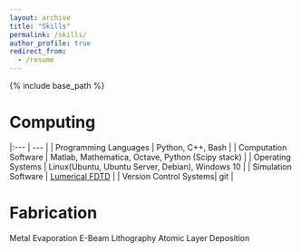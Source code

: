 ```yaml
---
layout: archive
title: "Skills"
permalink: /skills/
author_profile: true
redirect_from:
  - /resume
---
```


{% include base_path %}

Computing
======

|:--- | --- |
| Programming Languages | Python, C++, Bash |
| Computation Software | Matlab, Mathematica, Octave, Python (Scipy stack) |
| Operating Systems | Linux(Ubuntu, Ubuntu Server, Debian), Windows 10 |
| Simulation Software | <a href="https://www.lumerical.com/products/fdtd/" target="_blank">Lumerical FDTD</a> |
| Version Control Systems| git |

Fabrication
======

Metal Evaporation
E-Beam Lithography
Atomic Layer Deposition

